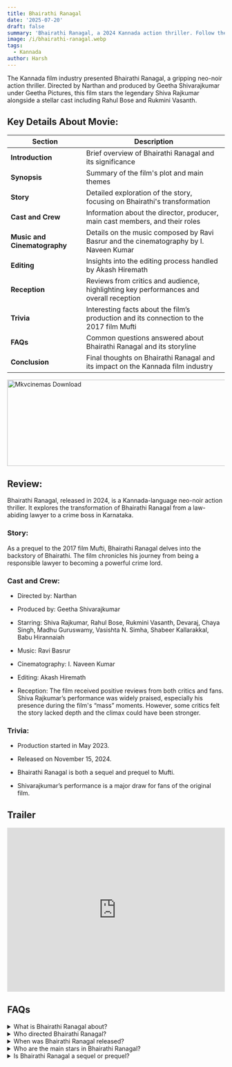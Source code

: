 ```yaml
---
title: Bhairathi Ranagal
date: '2025-07-20'
draft: false
summary: 'Bhairathi Ranagal, a 2024 Kannada action thriller. Follow the journey of Bhairathi from lawyer to crime boss in this critically acclaimed film.'
image: /i/bhairathi-ranagal.webp
tags:
  - Kannada
author: Harsh
---
```


The Kannada film industry presented Bhairathi Ranagal, a gripping neo-noir action thriller. Directed by Narthan and produced by Geetha Shivarajkumar under Geetha Pictures, this film stars the legendary Shiva Rajkumar alongside a stellar cast including Rahul Bose and Rukmini Vasanth.

## Key Details About Movie:

| **Section**                  | **Description**                                                                         |
| ---------------------------- | --------------------------------------------------------------------------------------- |
| **Introduction**             | Brief overview of Bhairathi Ranagal and its significance                                |
| **Synopsis**                 | Summary of the film's plot and main themes                                              |
| **Story**                    | Detailed exploration of the story, focusing on Bhairathi's transformation               |
| **Cast and Crew**            | Information about the director, producer, main cast members, and their roles            |
| **Music and Cinematography** | Details on the music composed by Ravi Basrur and the cinematography by I. Naveen Kumar  |
| **Editing**                  | Insights into the editing process handled by Akash Hiremath                             |
| **Reception**                | Reviews from critics and audience, highlighting key performances and overall reception  |
| **Trivia**                   | Interesting facts about the film’s production and its connection to the 2017 film Mufti |
| **FAQs**                     | Common questions answered about Bhairathi Ranagal and its storyline                     |
| **Conclusion**               | Final thoughts on Bhairathi Ranagal and its impact on the Kannada film industry         |

<a href="https://mkvcinemas.buzz/bookmarks-list">
  <img src="/mkvcinemas-btn.webp" alt="Mkvcinemas Download" width="600" height="200" loading="lazy">
</a>

## Review:

Bhairathi Ranagal, released in 2024, is a Kannada-language neo-noir action thriller. It explores the transformation of Bhairathi Ranagal from a law-abiding lawyer to a crime boss in Karnataka.

### Story:

As a prequel to the 2017 film Mufti, Bhairathi Ranagal delves into the backstory of Bhairathi. The film chronicles his journey from being a responsible lawyer to becoming a powerful crime lord.

### Cast and Crew:

- Directed by: Narthan

- Produced by: Geetha Shivarajkumar

- Starring: Shiva Rajkumar, Rahul Bose, Rukmini Vasanth, Devaraj, Chaya Singh, Madhu Guruswamy, Vasishta N. Simha, Shabeer Kallarakkal, Babu Hirannaiah

- Music: Ravi Basrur

- Cinematography: I. Naveen Kumar

- Editing: Akash Hiremath

- Reception: The film received positive reviews from both critics and fans. Shiva Rajkumar’s performance was widely praised, especially his presence during the film's “mass” moments. However, some critics felt the story lacked depth and the climax could have been stronger.

### Trivia:

- Production started in May 2023.

- Released on November 15, 2024.

- Bhairathi Ranagal is both a sequel and prequel to Mufti.

- Shivarajkumar’s performance is a major draw for fans of the original film.

## Trailer

<iframe width="100%" height="380" src="https://www.youtube.com/embed/FPcYWcASe5U" title={title} frameborder="0" allow="accelerometer; autoplay; clipboard-write; encrypted-media; gyroscope; picture-in-picture; web-share" referrerpolicy="strict-origin-when-cross-origin" allowfullscreen loading="lazy"></iframe>

## FAQs

<details>
  <summary>What is Bhairathi Ranagal about?</summary>
  <p>It's about the journey of Bhairathi Ranagal from a lawyer to a crime boss.</p>
</details>

<details>
  <summary>Who directed Bhairathi Ranagal?</summary>
  <p>The film is directed by Narthan.</p>
</details>

<details>
  <summary>When was Bhairathi Ranagal released?</summary>
  <p>It was released on November 15, 2024.</p>
</details>

<details>
  <summary>Who are the main stars in Bhairathi Ranagal?</summary>
  <p>The film stars Shiva Rajkumar, Rahul Bose, and Rukmini Vasanth.</p>
</details>

<details>
  <summary>Is Bhairathi Ranagal a sequel or prequel?</summary>
  <p>It serves as both a prequel and sequel to the 2017 film Mufti.</p>
</details>
